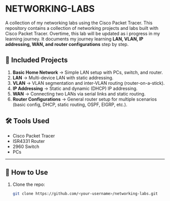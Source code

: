 # NETWORKING-LABS
A collection of my networking labs using the Cisco Packet Tracer.
This repository contains a collection of networking projects and labs built with Cisco Packet Tracer. Overtime, this lab will be updated as i progress in my learning journey. 
It documents my journey learning **LAN, VLAN, IP addressing, WAN, and router configurations** step by step.


## 📌 Included Projects
1. **Basic Home Network** → Simple LAN setup with PCs, switch, and router.  
2. **LAN** → Multi-device LAN with static addressing.  
3. **VLAN** → VLAN segmentation and inter-VLAN routing (router-on-a-stick).  
4. **IP Addressing** → Static and dynamic (DHCP) IP addressing.  
5. **WAN** → Connecting two LANs via serial links and static routing.  
6. **Router Configurations** → General router setup for multiple scenarios (basic config, DHCP, static routing, OSPF, EIGRP, etc.).



## 🛠️ Tools Used
- Cisco Packet Tracer
- ISR4331 Router
- 2960 Switch
- PCs

---

## 🚀 How to Use
1. Clone the repo:
   ```bash
   git clone https://github.com/<your-username>/networking-labs.git
